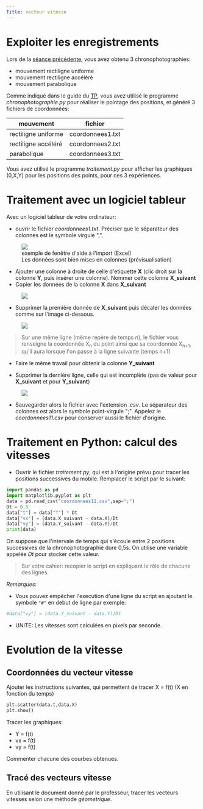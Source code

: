 ```yaml
---
Title: vecteur vitesse
---
```


# Exploiter les enregistrements
Lors de la [séance précédente](/docs/PC_1ere/meca/page1/#pointage-des-positions), vous avez obtenu 3 chronophotographies:

* mouvement rectiligne uniforme
* mouvement rectiligne accéléré
* mouvement parabolique

Comme indiqué dans le guide du [TP](/docs/PC_1ere/meca/page1/#pointage-des-positions), vous avez utilisé le programme *chronophotographie.py* pour réaliser le pointage des positions, et généré 3 fichiers de coordonnées:

| mouvement | fichier |
|--- |--- |
| rectiligne uniforme | coordonnees1.txt |
| rectiligne accéléré | coordonnees2.txt |
| parabolique | coordonnees3.txt |

Vous avez utilisé le programme *traitement.py* pour afficher les graphiques (0,X,Y) pour les positions des points, pour ces 3 expériences. 

# Traitement avec un logiciel tableur
Avec un logiciel tableur de votre ordinateur:

* ouvrir le fichier *coordonnees1.txt*. Préciser que le séparateur des colonnes est le symbole virgule ",".

<figure>
  <img src="../images/import.png">
<figcaption>exemple de fenêtre d'aide à l'import (Excel)<br>
Les données sont bien mises en colonnes (prévisualisation)</figcaption>
</figure>

* Ajouter une colonne à droite de celle d'etiquette **X** (clic droit sur la colonne **Y**, puis insérer une colonne). Nommer cette colonne **X_suivant**
* Copier les données de la colonne **X** dans **X_suivant**

<figure>
  <img src="../images/excel1.png">
</figure>

* Supprimer la première donnée de **X_suivant** puis décaler les données comme sur l'image ci-dessous.

<figure>
  <img src="../images/excel2.png">
</figure>

> Sur une même ligne (même repère de temps *n*), le fichier vous renseigne la coordonnée X<sub>n</sub> du point ainsi que sa coordonnée X<sub>n+1</sub>, qu'il aura lorsque l'on passe à la ligne suivante (temps n+1)

* Faire le même travail pour obtenir la colonne **Y_suivant**

* Supprimer la dernière ligne, celle qui est incomplète (pas de valeur pour **X_suivant** et pour **Y_suivant**)

<figure>
  <img src="../images/excel3.png">
</figure>

* Sauvegarder alors le fichier avec l'extension *.csv*. Le séparateur des colonnes est alors le symbole point-virgule ";". Appelez le *coordonnees11.csv* pour conserver aussi le fichier d'origine.

# Traitement en Python: calcul des vitesses
* Ouvrir le fichier *traitement.py*, qui est à l'origine prévu pour tracer les positions successives du mobile. Remplacer le script par le suivant:

```python
import pandas as pd  
import matplotlib.pyplot as plt
data = pd.read_csv("coordonnees11.csv",sep=";")
Dt = 0.5
data["t"] = data["T"] * Dt
data["vx"] = (data.X_suivant - data.X)/Dt
data["vy"] = (data.Y_suivant - data.Y)/Dt
print(data)
```

On suppose que l'intervale de temps qui s'écoule entre 2 positions successives de la chronophotographie dure 0,5s. On utilise une variable appelée *Dt* pour stocker cette valeur.

> Sur votre cahier: recopier le script en expliquant le rôle de chacune des lignes. 

*Remarques:*

* Vous pouvez empêcher l'execution d'une ligne du script en ajoutant le symbole `"#"` en debut de ligne par exemple:

```python
#data["vy"] = (data.Y_suivant - data.Y)/Dt
```  

* UNITE: Les vitesses sont calculées en pixels par seconde.


# Evolution de la vitesse
## Coordonnées du vecteur vitesse
Ajouter les instructions suivantes, qui permettent de tracer X = f(t) (X en fonction du temps)

```python
plt.scatter(data.t,data.X)
plt.show()
```

Tracer les graphiques:

* Y = f(t)
* vx = f(t)
* vy = f(t)

Commenter chacune des courbes obtenues.

## Tracé des vecteurs vitesse
En utilisant le document donné par le professeur, tracer les vecteurs vitesses selon une méthode *géometrique*.



